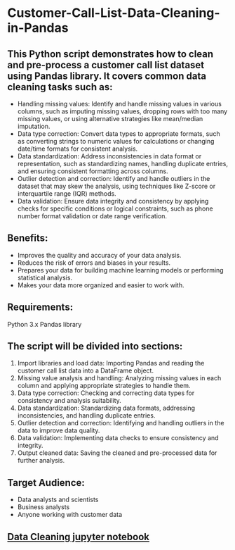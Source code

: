 # Customer-Call-List-Data-Cleaning-in-Pandas

## This Python script demonstrates how to clean and pre-process a customer call list dataset using Pandas library. It covers common data cleaning tasks such as:

- Handling missing values: Identify and handle missing values in various columns, such as imputing missing values, dropping rows with too many missing values, or using alternative strategies like mean/median 
  imputation.
- Data type correction: Convert data types to appropriate formats, such as converting strings to numeric values for calculations or changing date/time formats for consistent analysis.
- Data standardization: Address inconsistencies in data format or representation, such as standardizing names, handling duplicate entries, and ensuring consistent formatting across columns.
- Outlier detection and correction: Identify and handle outliers in the dataset that may skew the analysis, using techniques like Z-score or interquartile range (IQR) methods.
- Data validation: Ensure data integrity and consistency by applying checks for specific conditions or logical constraints, such as phone number format validation or date range verification.

## Benefits:

- Improves the quality and accuracy of your data analysis.
- Reduces the risk of errors and biases in your results.
- Prepares your data for building machine learning models or performing statistical analysis.
- Makes your data more organized and easier to work with.

## Requirements:
Python 3.x
Pandas library

## The script will be divided into sections:

1) Import libraries and load data: Importing Pandas and reading the customer call list data into a DataFrame object.
2) Missing value analysis and handling: Analyzing missing values in each column and applying appropriate strategies to handle them.
3) Data type correction: Checking and correcting data types for consistency and analysis suitability.
4) Data standardization: Standardizing data formats, addressing inconsistencies, and handling duplicate entries.
5) Outlier detection and correction: Identifying and handling outliers in the data to improve data quality.
6) Data validation: Implementing data checks to ensure consistency and integrity.
7) Output cleaned data: Saving the cleaned and pre-processed data for further analysis.

## Target Audience:

- Data analysts and scientists
- Business analysts
- Anyone working with customer data

## [Data Cleaning jupyter notebook](https://github.com/Ahmedismael1/Customer-Call-List-Data-Cleaning-in-Pandas/blob/main/Customer%20Call%20List%20Data%20Cleaning%20in%20Pandas%20.ipynb)
